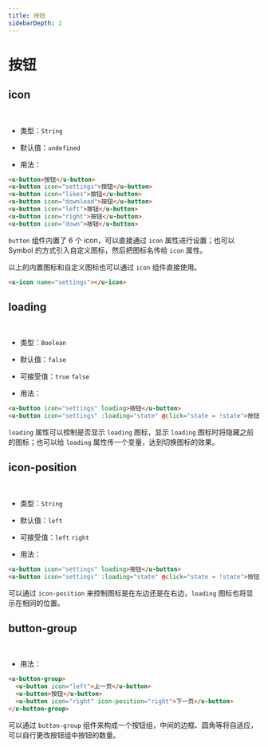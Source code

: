 ```yaml
---
title: 按钮
sidebarDepth: 2
---
```


# 按钮

## icon

<br>

<ClientOnly>
<button-demo-1></button-demo-1>
</ClientOnly>

- 类型：`String`

- 默认值：`undefined`

- 用法：

```html
<u-button>按钮</u-button>
<u-button icon="settings">按钮</u-button>
<u-button icon="likes">按钮</u-button>
<u-button icon="download">按钮</u-button>
<u-button icon="left">按钮</u-button>
<u-button icon="right">按钮</u-button>
<u-button icon="down">按钮</u-button>
```

`button` 组件内置了 6 个 icon，可以直接通过 `icon` 属性进行设置；也可以 Symbol 的方式引入自定义图标，然后把图标名传给 `icon` 属性。

以上的内置图标和自定义图标也可以通过 `icon` 组件直接使用。

```html
<u-icon name="settings"></u-icon>
```
## loading

<br>

<ClientOnly>
<button-demo-2></button-demo-2>
</ClientOnly>

- 类型：`Boolean`

- 默认值：`false`

- 可接受值：`true` `false`

- 用法：

```html
<u-button icon="settings" loading>按钮</u-button>
<u-button icon="settings" :loading="state" @click="state = !state">按钮</u-button>
```

`loading` 属性可以控制是否显示 `loading` 图标，显示 `loading` 图标时将隐藏之前的图标；也可以给 `loading` 属性传一个变量，达到切换图标的效果。

## icon-position

<br>

<ClientOnly>
<button-demo-3></button-demo-3>
</ClientOnly>

- 类型：`String`

- 默认值：`left`

- 可接受值：`left` `right`

- 用法：

```html
<u-button icon="settings" loading>按钮</u-button>
<u-button icon="settings" :loading="state" @click="state = !state">按钮</u-button>
```

可以通过 `icon-position` 来控制图标是在左边还是在右边，`loading` 图标也将显示在相同的位置。

## button-group

<br>

<ClientOnly>
<button-demo-4></button-demo-4>
</ClientOnly>

- 用法：

```html
<u-button-group>
  <u-button icon="left">上一页</u-button>
  <u-button>按钮</u-button>
  <u-button icon="right" icon-position="right">下一页</u-button>
</u-button-group>
```

可以通过 `button-group` 组件来构成一个按钮组，中间的边框、圆角等将自适应，可以自行更改按钮组中按钮的数量。